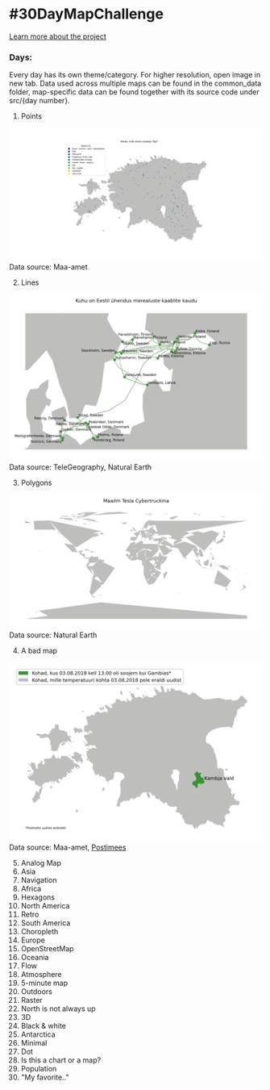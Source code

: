 # \#30DayMapChallenge

[Learn more about the project](https://30daymapchallenge.com/)


### Days:
Every day has its own theme/category. For higher resolution, open image in new tab. Data used across multiple maps can be found in the common_data folder, map-specific data can be found together with its source code under src/{day number}.

1. Points

![Karlid](src/1/result.png)
Data source: Maa-amet

2. Lines

![Kaablid](src/2/result.png)
Data source: TeleGeography, Natural Earth

3. Polygons

![Cybertruck](src/3/result.png)
Data source: Natural Earth

4. A bad map

![Kambja](src/4/result.png)
Data source: Maa-amet, [Postimees](https://ilmajaam.postimees.ee/6028013/kambjas-on-ilm-soojem-kui-gambias)

5. Analog Map
6. Asia
7. Navigation
8. Africa
9. Hexagons
10. North America
11. Retro
12. South America
13. Choropleth
14. Europe
15. OpenStreetMap
16. Oceania
17. Flow
18. Atmosphere
19. 5-minute map
20. Outdoors
21. Raster
22. North is not always up
23. 3D
24. Black & white
25. Antarctica
26. Minimal
27. Dot
28. Is this a chart or a map?
29. Population
30. "My favorite.."